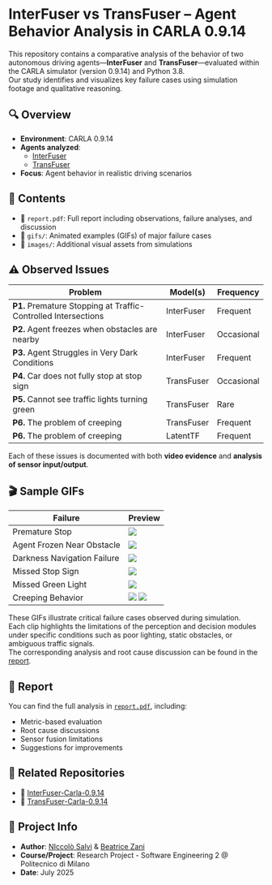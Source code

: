 # InterFuser vs TransFuser – Agent Behavior Analysis in CARLA 0.9.14

This repository contains a comparative analysis of the behavior of two autonomous driving agents—**InterFuser** and **TransFuser**—evaluated within the CARLA simulator (version 0.9.14) and Python 3.8.  
Our study identifies and visualizes key failure cases using simulation footage and qualitative reasoning.

## 🔍 Overview

- **Environment**: CARLA 0.9.14
- **Agents analyzed**:  
  - [InterFuser](https://github.com/opendilab/InterFuser)  
  - [TransFuser](https://github.com/autonomousvision/transfuser)
- **Focus**: Agent behavior in realistic driving scenarios

## 📑 Contents

- 📄 `report.pdf`: Full report including observations, failure analyses, and discussion
- 📁 `gifs/`: Animated examples (GIFs) of major failure cases
- 📁 `images/`: Additional visual assets from simulations

## ⚠️ Observed Issues

| **Problem** | **Model(s)** | **Frequency** |
|-------------|--------------|----------------|
| **P1.** Premature Stopping at Traffic-Controlled Intersections | InterFuser | Frequent |
| **P2.** Agent freezes when obstacles are nearby | InterFuser | Occasional |
| **P3.** Agent Struggles in Very Dark Conditions | InterFuser | Frequent |
| **P4.** Car does not fully stop at stop sign | TransFuser | Occasional |
| **P5.** Cannot see traffic lights turning green | TransFuser | Rare |
| **P6.** The problem of creeping | TransFuser | Frequent |
| **P6.** The problem of creeping | LatentTF | Frequent |

Each of these issues is documented with both **video evidence** and **analysis of sensor input/output**.

## 🎬 Sample GIFs

| Failure | Preview |
|--------|---------|
| Premature Stop | ![](gifs/P1.gif) |
| Agent Frozen Near Obstacle | ![](gifs/P2.gif) |
| Darkness Navigation Failure | ![](gifs/P3.gif) |
| Missed Stop Sign | ![](gifs/P4.gif) |
| Missed Green Light | ![](gifs/P5.gif) |
| Creeping Behavior | ![](gifs/P6_TF.gif) ![](gifs/P6_LatentTF.gif) |

These GIFs illustrate critical failure cases observed during simulation.  
Each clip highlights the limitations of the perception and decision modules under specific conditions such as poor lighting, static obstacles, or ambiguous traffic signals.  
The corresponding analysis and root cause discussion can be found in the [report](report/report.pdf).


## 📘 Report

You can find the full analysis in [`report.pdf`](report.pdf), including:
- Metric-based evaluation
- Root cause discussions
- Sensor fusion limitations
- Suggestions for improvements

## 📎 Related Repositories

- 🔗 [InterFuser-Carla-0.9.14](https://github.com/NiccoloSalvi/InterFuser-Carla0914)
- 🔗 [TransFuser-Carla-0.9.14](https://github.com/NiccoloSalvi/TransFuser-Carla0914)

## 📅 Project Info

- **Author**: [NIccolò Salvi](https://github.com/NiccoloSalvi) & [Beatrice Zani](https://github.com/beazani) 
- **Course/Project**: Research Project - Software Engineering 2 @ Politecnico di Milano
- **Date**: July 2025
